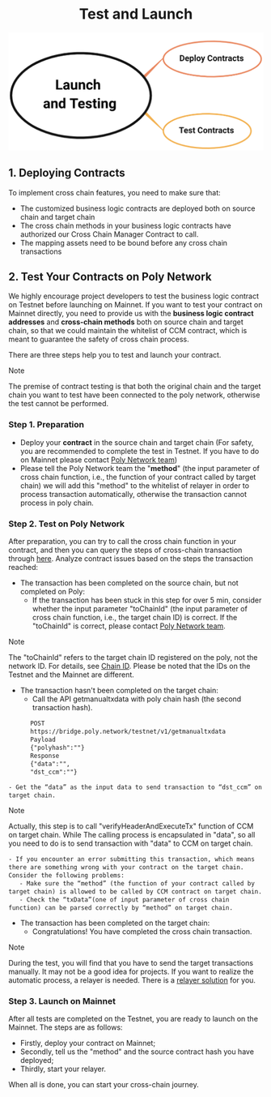 <h1 align="center">Test and Launch</h1>

<div align=center><img src="resources/launch_and_testing.png" alt=""/></div>

## 1. Deploying Contracts

To implement cross chain features, you need to make sure that:

- The customized business logic contracts are deployed both on source chain and target chain
- The cross chain methods in your business logic contracts have authorized our Cross Chain Manager Contract to call. 
- The mapping assets need to be bound before any cross chain transactions

## 2. Test Your Contracts on Poly Network

We highly encourage project developers to test the business logic contract on Testnet before launching on Mainnet. 
If you want to test your contract on Mainnet directly, you need to provide us with the **business logic contract addresses** and **cross-chain methods** both on source chain and target chain, so that we could maintain the whitelist of CCM contract, which is meant to guarantee the safety of cross chain process.

There are three steps help you to test and launch your contract.

> [!Note]
> The premise of contract testing is that both the original chain and the target chain you want to test have been connected to the poly network, otherwise the test cannot be performed.

### Step 1. Preparation

- Deploy your **contract** in the source chain and target chain (For safety, you are recommended to complete the test in Testnet. If you have to do on Mainnet please contact [Poly Network team]( https://discord.com/invite/y6MuEnq))
- Please tell the Poly Network team the "**method**" (the input parameter of cross chain function, i.e., the function of your contract called by target chain) we will add this "method" to the whitelist of relayer in order to process transaction automatically, otherwise the transaction cannot process in poly chain. 

### Step 2. Test on Poly Network
After preparation, you can try to call the cross chain function in your contract, and then you can query the steps of cross-chain transaction through [here]( https://explorer.poly.network/testnet). Analyze contract issues based on the steps the transaction reached:
- The transaction has been completed on the source chain, but not completed on Poly:
  - If the transaction has been stuck in this step for over 5 min, consider whether the input parameter "toChainId" (the input parameter of cross chain function, i.e., the target chain ID) is correct. If the "toChainId" is correct, please contact [Poly Network team]( https://discord.com/invite/y6MuEnq).

> [!Note] 
> The "toChainId" refers to the target chain ID registered on the poly, not the network ID. For details, see [Chain ID](https://github.com/polynetwork/docs/blob/master/config/README.md#Router-And-ChainId). Please be noted that the IDs on the Testnet and the Mainnet are different.

- The transaction hasn't been completed on the target chain:
    - Call the API getmanualtxdata with poly chain hash (the second transaction hash).
```   
      POST
      https://bridge.poly.network/testnet/v1/getmanualtxdata
      Payload
      {"polyhash":""}
      Response
      {"data":"",
      "dst_ccm":""}
```

    - Get the “data” as the input data to send transaction to “dst_ccm” on target chain.

> [!Note]
> Actually, this step is to call "verifyHeaderAndExecuteTx" function of CCM on target chain. While The calling process is encapsulated in "data", so all you need to do is to send transaction with "data" to CCM on target chain.

    - If you encounter an error submitting this transaction, which means there are something wrong with your contract on the target chain. Consider the following problems:
       - Make sure the “method” (the function of your contract called by target chain) is allowed to be called by CCM contract on target chain.
       - Check the “txData”(one of input parameter of cross chain function) can be parsed correctly by “method” on target chain.

- The transaction has been completed on the target chain:
    - Congratulations! You have completed the cross chain transaction.

> [!Note]
> During the test, you will find that you have to send the target transactions manually. It may not be a good idea for projects. If you want to realize the automatic process, a relayer is needed. There is a [relayer solution](new_chain/relayer/relayer.md) for you.

### Step 3. Launch on Mainnet
After all tests are completed on the Testnet, you are ready to launch on the Mainnet. The steps are as follows:
- Firstly, deploy your contract on Mainnet;
- Secondly, tell us the "method" and the source contract hash you have deployed;
- Thirdly, start your relayer.

When all is done, you can start your cross-chain journey.
